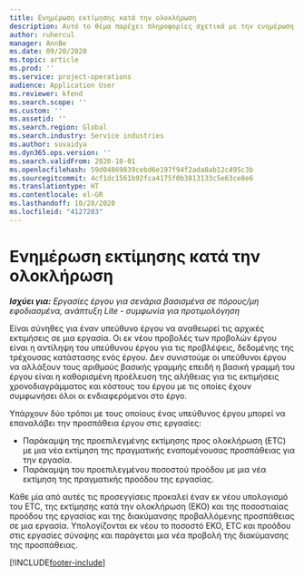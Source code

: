 ```yaml
---
title: Ενημέρωση εκτίμησης κατά την ολοκλήρωση
description: Αυτό το θέμα παρέχει πληροφορίες σχετικά με την ενημέρωση της προβολής της προσπάθειας σε ένα έργο.
author: ruhercul
manager: AnnBe
ms.date: 09/20/2020
ms.topic: article
ms.prod: ''
ms.service: project-operations
audience: Application User
ms.reviewer: kfend
ms.search.scope: ''
ms.custom: ''
ms.assetid: ''
ms.search.region: Global
ms.search.industry: Service industries
ms.author: suvaidya
ms.dyn365.ops.version: ''
ms.search.validFrom: 2020-10-01
ms.openlocfilehash: 59d04869839cebd6e197f94f2ada8ab12c495c3b
ms.sourcegitcommit: 4cf1dc1561b92fca4175f0b3813133c5e63ce8e6
ms.translationtype: HT
ms.contentlocale: el-GR
ms.lasthandoff: 10/28/2020
ms.locfileid: "4127203"
---
```

# <a name="update-estimate-at-completion"></a>Ενημέρωση εκτίμησης κατά την ολοκλήρωση

_**Ισχύει για:** Εργασίες έργου για σενάρια βασισμένα σε πόρους/μη εφοδιασμένα, ανάπτυξη Lite - συμφωνία για προτιμολόγηση_

Είναι σύνηθες για έναν υπεύθυνο έργου να αναθεωρεί τις αρχικές εκτιμήσεις σε μια εργασία. Οι εκ νέου προβολές των προβολών έργου είναι η αντίληψη του υπεύθυνου έργου για τις προβλέψεις, δεδομένης της τρέχουσας κατάστασης ενός έργου. Δεν συνιστούμε οι υπεύθυνοι έργου να αλλάξουν τους αριθμούς βασικής γραμμής επειδή η βασική γραμμή του έργου είναι η καθορισμένη προέλευση της αλήθειας για τις εκτιμήσεις χρονοδιαγράμματος και κόστους του έργου με τις οποίες έχουν συμφωνήσει όλοι οι ενδιαφερόμενοι στο έργο.

Υπάρχουν δύο τρόποι με τους οποίους ένας υπεύθυνος έργου μπορεί να επαναλάβει την προσπάθεια έργου στις εργασίες:

- Παράκαμψη της προεπιλεγμένης εκτίμησης προς ολοκλήρωση (ETC) με μια νέα εκτίμηση της πραγματικής εναπομένουσας προσπάθειας για την εργασία. 
- Παράκαμψη του προεπιλεγμένου ποσοστού προόδου με μια νέα εκτίμηση της πραγματικής προόδου της εργασίας.

Κάθε μία από αυτές τις προσεγγίσεις προκαλεί έναν εκ νέου υπολογισμό του ETC, της εκτίμησης κατά την ολοκλήρωση (ΕΚΟ) και της ποσοστιαίας προόδου της εργασίας και της διακύμανσης προβαλλόμενης προσπάθειας σε μια εργασία. Υπολογίζονται εκ νέου το ποσοστό ΕΚΟ, ETC και προόδου στις εργασίες σύνοψης και παράγεται μια νέα προβολή της διακύμανσης της προσπάθειας.


[!INCLUDE[footer-include](../includes/footer-banner.md)]